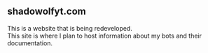 ## shadowolfyt.com
This is a website that is being redeveloped.<br>
This site is where I plan to host information about my bots and their documentation.
